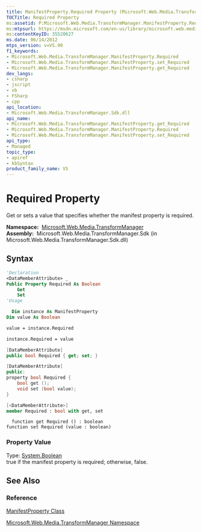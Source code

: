 ```yaml
---
title: ManifestProperty.Required Property (Microsoft.Web.Media.TransformManager)
TOCTitle: Required Property
ms:assetid: P:Microsoft.Web.Media.TransformManager.ManifestProperty.Required
ms:mtpsurl: https://msdn.microsoft.com/en-us/library/microsoft.web.media.transformmanager.manifestproperty.required(v=VS.90)
ms:contentKeyID: 35520627
ms.date: 06/14/2012
mtps_version: v=VS.90
f1_keywords:
- Microsoft.Web.Media.TransformManager.ManifestProperty.Required
- Microsoft.Web.Media.TransformManager.ManifestProperty.set_Required
- Microsoft.Web.Media.TransformManager.ManifestProperty.get_Required
dev_langs:
- csharp
- jscript
- vb
- FSharp
- cpp
api_location:
- Microsoft.Web.Media.TransformManager.Sdk.dll
api_name:
- Microsoft.Web.Media.TransformManager.ManifestProperty.get_Required
- Microsoft.Web.Media.TransformManager.ManifestProperty.Required
- Microsoft.Web.Media.TransformManager.ManifestProperty.set_Required
api_type:
- Managed
topic_type:
- apiref
- kbSyntax
product_family_name: VS
---
```


# Required Property

Get or sets a value that specifies whether the manifest property is required.

**Namespace:**  [Microsoft.Web.Media.TransformManager](microsoft-web-media-transformmanager-namespace.md)  
**Assembly:**  Microsoft.Web.Media.TransformManager.Sdk (in Microsoft.Web.Media.TransformManager.Sdk.dll)

## Syntax

```vb
'Declaration
<DataMemberAttribute> _
Public Property Required As Boolean
    Get
    Set
'Usage

  Dim instance As ManifestProperty
Dim value As Boolean

value = instance.Required

instance.Required = value
```

```csharp
[DataMemberAttribute]
public bool Required { get; set; }
```

```cpp
[DataMemberAttribute]
public:
property bool Required {
    bool get ();
    void set (bool value);
}
```

``` fsharp
[<DataMemberAttribute>]
member Required : bool with get, set
```

```jscript
  function get Required () : boolean
function set Required (value : boolean)
```

### Property Value

Type: [System.Boolean](https://msdn.microsoft.com/library/a28wyd50)  
true if the manifest property is required; otherwise, false.  

## See Also

### Reference

[ManifestProperty Class](manifestproperty-class-microsoft-web-media-transformmanager.md)

[Microsoft.Web.Media.TransformManager Namespace](microsoft-web-media-transformmanager-namespace.md)

